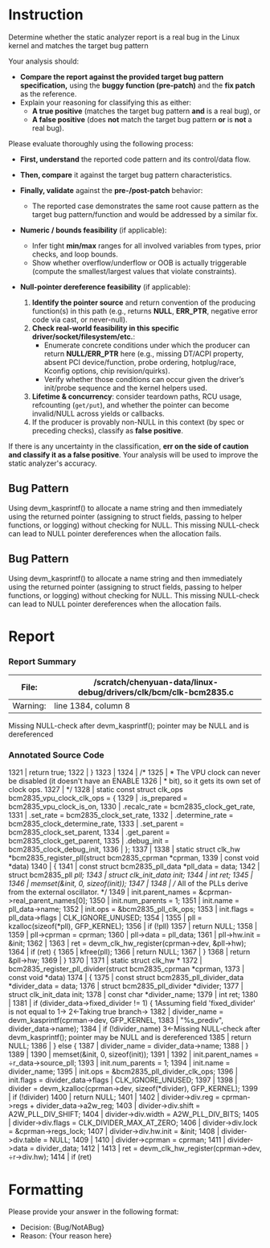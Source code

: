 # Instruction

Determine whether the static analyzer report is a real bug in the Linux kernel and matches the target bug pattern

Your analysis should:
- **Compare the report against the provided target bug pattern specification,** using the **buggy function (pre-patch)** and the **fix patch** as the reference.
- Explain your reasoning for classifying this as either:
  - **A true positive** (matches the target bug pattern **and** is a real bug), or
  - **A false positive** (does **not** match the target bug pattern **or** is **not** a real bug).

Please evaluate thoroughly using the following process:

- **First, understand** the reported code pattern and its control/data flow.
- **Then, compare** it against the target bug pattern characteristics.
- **Finally, validate** against the **pre-/post-patch** behavior:
  - The reported case demonstrates the same root cause pattern as the target bug pattern/function and would be addressed by a similar fix.

- **Numeric / bounds feasibility** (if applicable):
  - Infer tight **min/max** ranges for all involved variables from types, prior checks, and loop bounds.
  - Show whether overflow/underflow or OOB is actually triggerable (compute the smallest/largest values that violate constraints).

- **Null-pointer dereference feasibility** (if applicable):
  1. **Identify the pointer source** and return convention of the producing function(s) in this path (e.g., returns **NULL**, **ERR_PTR**, negative error code via cast, or never-null).
  2. **Check real-world feasibility in this specific driver/socket/filesystem/etc.**:
     - Enumerate concrete conditions under which the producer can return **NULL/ERR_PTR** here (e.g., missing DT/ACPI property, absent PCI device/function, probe ordering, hotplug/race, Kconfig options, chip revision/quirks).
     - Verify whether those conditions can occur given the driver’s init/probe sequence and the kernel helpers used.
  3. **Lifetime & concurrency**: consider teardown paths, RCU usage, refcounting (`get/put`), and whether the pointer can become invalid/NULL across yields or callbacks.
  4. If the producer is provably non-NULL in this context (by spec or preceding checks), classify as **false positive**.

If there is any uncertainty in the classification, **err on the side of caution and classify it as a false positive**. Your analysis will be used to improve the static analyzer's accuracy.

## Bug Pattern

Using devm_kasprintf() to allocate a name string and then immediately using the returned pointer (assigning to struct fields, passing to helper functions, or logging) without checking for NULL. This missing NULL-check can lead to NULL pointer dereferences when the allocation fails.

## Bug Pattern

Using devm_kasprintf() to allocate a name string and then immediately using the returned pointer (assigning to struct fields, passing to helper functions, or logging) without checking for NULL. This missing NULL-check can lead to NULL pointer dereferences when the allocation fails.

# Report

### Report Summary

File:| /scratch/chenyuan-data/linux-debug/drivers/clk/bcm/clk-bcm2835.c
---|---
Warning:| line 1384, column 8
Missing NULL-check after devm_kasprintf(); pointer may be NULL and is
dereferenced

### Annotated Source Code


1321  |  return true;
1322  | }
1323  |
1324  | /*
1325  |  * The VPU clock can never be disabled (it doesn't have an ENABLE
1326  |  * bit), so it gets its own set of clock ops.
1327  |  */
1328  | static const struct clk_ops bcm2835_vpu_clock_clk_ops = {
1329  | 	.is_prepared = bcm2835_vpu_clock_is_on,
1330  | 	.recalc_rate = bcm2835_clock_get_rate,
1331  | 	.set_rate = bcm2835_clock_set_rate,
1332  | 	.determine_rate = bcm2835_clock_determine_rate,
1333  | 	.set_parent = bcm2835_clock_set_parent,
1334  | 	.get_parent = bcm2835_clock_get_parent,
1335  | 	.debug_init = bcm2835_clock_debug_init,
1336  | };
1337  |
1338  | static struct clk_hw *bcm2835_register_pll(struct bcm2835_cprman *cprman,
1339  |  const void *data)
1340  | {
1341  |  const struct bcm2835_pll_data *pll_data = data;
1342  |  struct bcm2835_pll *pll;
1343  |  struct clk_init_data init;
1344  |  int ret;
1345  |
1346  |  memset(&init, 0, sizeof(init));
1347  |
1348  |  /* All of the PLLs derive from the external oscillator. */
1349  | 	init.parent_names = &cprman->real_parent_names[0];
1350  | 	init.num_parents = 1;
1351  | 	init.name = pll_data->name;
1352  | 	init.ops = &bcm2835_pll_clk_ops;
1353  | 	init.flags = pll_data->flags | CLK_IGNORE_UNUSED;
1354  |
1355  | 	pll = kzalloc(sizeof(*pll), GFP_KERNEL);
1356  |  if (!pll)
1357  |  return NULL;
1358  |
1359  | 	pll->cprman = cprman;
1360  | 	pll->data = pll_data;
1361  | 	pll->hw.init = &init;
1362  |
1363  | 	ret = devm_clk_hw_register(cprman->dev, &pll->hw);
1364  |  if (ret) {
1365  | 		kfree(pll);
1366  |  return NULL;
1367  | 	}
1368  |  return &pll->hw;
1369  | }
1370  |
1371  | static struct clk_hw *
1372  | bcm2835_register_pll_divider(struct bcm2835_cprman *cprman,
1373  |  const void *data)
1374  | {
1375  |  const struct bcm2835_pll_divider_data *divider_data = data;
1376  |  struct bcm2835_pll_divider *divider;
1377  |  struct clk_init_data init;
1378  |  const char *divider_name;
1379  |  int ret;
1380  |
1381  |  if (divider_data->fixed_divider != 1) {
    1Assuming field 'fixed_divider' is not equal to 1→
    2←Taking true branch→
1382  |  divider_name = devm_kasprintf(cprman->dev, GFP_KERNEL,
1383  |  "%s_prediv", divider_data->name);
1384  |  if (!divider_name)
    3←Missing NULL-check after devm_kasprintf(); pointer may be NULL and is dereferenced
1385  |  return NULL;
1386  | 	} else {
1387  | 		divider_name = divider_data->name;
1388  | 	}
1389  |
1390  |  memset(&init, 0, sizeof(init));
1391  |
1392  | 	init.parent_names = ÷r_data->source_pll;
1393  | 	init.num_parents = 1;
1394  | 	init.name = divider_name;
1395  | 	init.ops = &bcm2835_pll_divider_clk_ops;
1396  | 	init.flags = divider_data->flags | CLK_IGNORE_UNUSED;
1397  |
1398  | 	divider = devm_kzalloc(cprman->dev, sizeof(*divider), GFP_KERNEL);
1399  |  if (!divider)
1400  |  return NULL;
1401  |
1402  | 	divider->div.reg = cprman->regs + divider_data->a2w_reg;
1403  | 	divider->div.shift = A2W_PLL_DIV_SHIFT;
1404  | 	divider->div.width = A2W_PLL_DIV_BITS;
1405  | 	divider->div.flags = CLK_DIVIDER_MAX_AT_ZERO;
1406  | 	divider->div.lock = &cprman->regs_lock;
1407  | 	divider->div.hw.init = &init;
1408  | 	divider->div.table = NULL;
1409  |
1410  | 	divider->cprman = cprman;
1411  | 	divider->data = divider_data;
1412  |
1413  | 	ret = devm_clk_hw_register(cprman->dev, ÷r->div.hw);
1414  |  if (ret)

# Formatting

Please provide your answer in the following format:

- Decision: {Bug/NotABug}
- Reason: {Your reason here}
